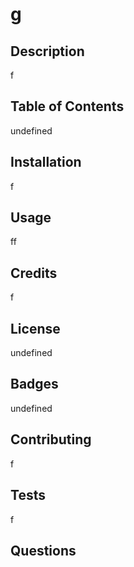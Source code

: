 
  # g
  ## Description
  f
  ## Table of Contents 
  undefined
  ## Installation 
  f
  ## Usage 
  ff
  ## Credits
   f
  ## License 
  undefined
  ## Badges 
  undefined
  ## Contributing  
  f
  ## Tests 
  f
  ## Questions
  

